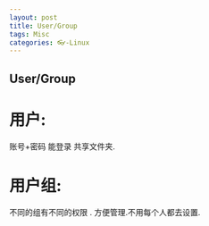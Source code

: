```yaml
---
layout: post
title: User/Group
tags: Misc
categories: 👓-Linux
---
```


## User/Group

# 用户:
账号+密码 能登录 共享文件夹.

# 用户组: 
 不同的组有不同的权限 . 方便管理.不用每个人都去设置.







